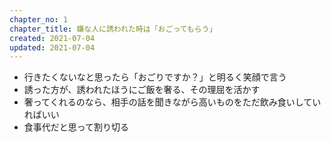 ```yaml
---
chapter_no: 1
chapter_title: 嫌な人に誘われた時は「おごってもらう」
created: 2021-07-04
updated: 2021-07-04
---
```

- 行きたくないなと思ったら「おごりですか？」と明るく笑顔で言う
- 誘った方が、誘われたほうにご飯を奢る、その理屈を活かす
- 奢ってくれるのなら、相手の話を聞きながら高いものをただ飲み食いしていればいい
- 食事代だと思って割り切る

